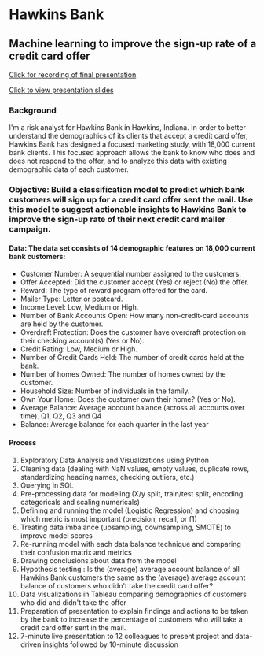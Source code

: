 # Hawkins Bank 

## Machine learning to improve the sign-up rate of a credit card offer 

[Click for recording of final presentation](https://ironhack.zoom.us/rec/play/c6ucxea0L1FRymi22-HQIhLXEd0XXUEZ-UA09dp6-fEhTWg85DyzrGk4PDZh_OIgtkmFjIVaJAETo3Es.OP5nsmMXammFuYxH?startTime=1659442370000&_x_zm_rtaid=6Tdq7qw8T7SqVo45JcLH7w.1659608455628.2584d09c99ce9303c53496b1812d7126&_x_zm_rhtaid=554)

[Click to view presentation slides](https://slides.com/hollydalton/minimal/fullscreen)

### Background 

I'm a risk analyst for Hawkins Bank in Hawkins, Indiana. In order to better understand the demographics of its clients that accept a credit card offer, Hawkins Bank has designed a focused marketing study, with 18,000 current bank clients. This focused approach allows the bank to know who does and does not respond to the offer, and to analyze this data with existing demographic data of each customer.

### Objective: Build a classification model to predict which bank customers will sign up for a credit card offer sent the mail. Use this model to suggest actionable insights to Hawkins Bank to improve the sign-up rate of their next credit card mailer campaign. 


#### Data: The data set consists of 14 demographic features on 18,000 current bank customers:

- Customer Number: A sequential number assigned to the customers.
- Offer Accepted: Did the customer accept (Yes) or reject (No) the offer. 
- Reward: The type of reward program offered for the card.
- Mailer Type: Letter or postcard.
- Income Level: Low, Medium or High.
- Number of Bank Accounts Open: How many non-credit-card accounts are held by the customer.
- Overdraft Protection: Does the customer have overdraft protection on their checking account(s) (Yes or No).
- Credit Rating: Low, Medium or High.
- Number of Credit Cards Held: The number of credit cards held at the bank.
- Number of homes Owned: The number of homes owned by the customer.
- Household Size: Number of individuals in the family.
- Own Your Home: Does the customer own their home? (Yes or No).
- Average Balance: Average account balance (across all accounts over time). Q1, Q2, Q3 and Q4
- Balance: Average balance for each quarter in the last year


#### Process
1. Exploratory Data Analysis and Visualizations using Python 
2. Cleaning data (dealing with NaN values, empty values, duplicate rows, standardizing heading names, checking outliers, etc.)
3. Querying in SQL 
4. Pre-processing data for modeling (X/y split, train/test split, encoding categoricals and scaling numericals)
5. Defining and running the model (Logistic Regression) and choosing which metric is most important (precision, recall, or f1)
6. Treating data imbalance (upsampling, downsampling, SMOTE) to improve model scores 
7. Re-running model with each data balance technique and comparing their confusion matrix and metrics
8. Drawing conclusions about data from the model
9. Hypothesis testing : Is the (average) average account balance of all Hawkins Bank customers the same as the (average) average account balance of customers who didn't take the credit card offer?
10. Data visualizations in Tableau comparing demographics of customers who did and didn't take the offer
11. Preparation of presentation to explain findings and actions to be taken by the bank to increase the percentage of customers who will take a credit card offer sent in the mail. 
12. 7-minute live presentation to 12 colleagues to present project and data-driven insights followed by 10-minute discussion


